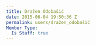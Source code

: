 ```yaml
---
title: Dražen Odobašić
date: 2015-06-04 19:50:36 Z
permalink: users/dražen_odobašić
Member Type:
  Is Staff: true
---
```


